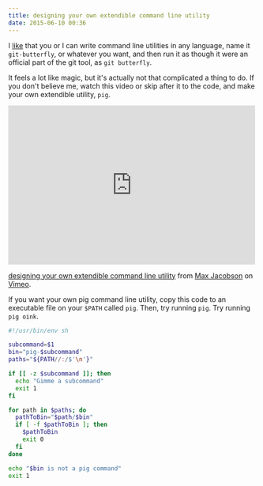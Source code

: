 ```yaml
---
title: designing your own extendible command line utility
date: 2015-06-10 00:36
---
```


I [like][] that you or I can write command line utilities in any language, name
it `git-butterfly`, or whatever you want, and then run it as though it were an
official part of the git tool, as `git butterfly`.

[like]: /2015/improved-commit-squashing/

It feels a lot like magic, but it's actually not that complicated a thing to do.
If you don't believe me, watch this video or skip after it to the code, and make
your own extendible utility, `pig`.

<iframe src="https://player.vimeo.com/video/130172467?color=c9ff23&title=0&byline=0&portrait=0" width="500" height="322" frameborder="0" webkitallowfullscreen mozallowfullscreen allowfullscreen></iframe> <p><a href="https://vimeo.com/130172467">designing your own extendible command line utility</a> from <a href="https://vimeo.com/maxjacobson">Max Jacobson</a> on <a href="https://vimeo.com">Vimeo</a>.</p>

If you want your own pig command line utility, copy this code to an executable
file on your `$PATH` called `pig`. Then, try running `pig`. Try running
`pig oink`.

```sh
#!/usr/bin/env sh

subcommand=$1
bin="pig-$subcommand"
paths="${PATH//:/$'\n'}"

if [[ -z $subcommand ]]; then
  echo "Gimme a subcommand"
  exit 1
fi

for path in $paths; do
  pathToBin="$path/$bin"
  if [ -f $pathToBin ]; then
    $pathToBin
    exit 0
  fi
done

echo "$bin is not a pig command"
exit 1
```

